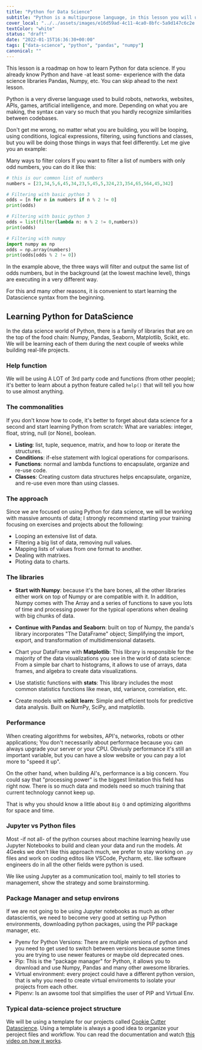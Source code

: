```yaml
---
title: "Python for Data Science"
subtitle: "Python is a multipurpose language, in this lesson you will understand how it's used in the datascience world"
cover_local: "../../assets/images/e16d59ad-4c11-4ca0-8bfc-5a9d147c6c2e.jpeg"
textColor: "white"
status: "draft"
date: "2022-01-15T16:36:30+00:00"
tags: ["data-science", "python", "pandas", "numpy"]
canonical: ""
---
```


This lesson is a roadmap on how to learn Python for data science. If you already know Python and have -at least some- experience with the data science libraries Pandas, Numpy, etc. You can skip ahead to the next lesson.

Python is a very diverse language used to build robots, networks, websites, APIs, games, artificial intelligence, and more. Depending on what you are making, the syntax can vary so much that you hardly recognize similarities between codebases.

Don't get me wrong, no matter what you are building, you will be looping, using conditions, logical expressions, filtering, using functions and classes, but you will be doing those things in ways that feel differently. Let me give you an example: 

Many ways to filter colors
If you want to filter a list of numbers with only odd numbers, you can do it like this:

```python
# this is our common list of numbers
numbers = [23,34,5,6,45,34,23,5,45,5,324,23,354,65,564,45,342]

# Filtering with basic python 3
odds = [n for n in numbers if n % 2 != 0]
print(odds)

# Filtering with basic python 3
odds = list(filter(lambda n: n % 2 != 0,numbers))
print(odds)

# Filtering with numpy
import numpy as np
odds = np.array(numbers)
print(odds[odds % 2 != 0])
```

In the example above, the three ways will filter and output the same list of odds numbers, but in the background (at the lowest machine level), things are executing in a very different way.

For this and many other reasons, it is convenient to start learning the Datascience syntax from the beginning.

## Learning Python for DataScience

In the data science world of Python, there is a family of libraries that are on the top of the food chain: Numpy, Pandas, Seaborn, Matplotlib, Scikit, etc. We will be learning each of them during the next couple of weeks while building real-life projects.

### Help function

We will be using A LOT of 3rd party code and functions (from other people); it's better to learn about a python feature called `help()` that will tell you how to use almost anything.

### The commonalities

If you don't know how to code, it's better to forget about data science for a second and start learning Python from scratch: 
What are variables: integer, float, string, null (or None), boolean.

- **Listing**: list, tuple, sequence, matrix, and how to loop or iterate the structures.
- **Conditions**: if-else statement with logical operations for comparisons.
- **Functions**: normal and lambda functions to encapsulate, organize and re-use code.
- **Classes**: Creating custom data structures helps encapsulate, organize, and re-use even more than using classes.

### The approach

Since we are focused on using Python for data science, we will be working with massive amounts of data; I strongly recommend starting your training focusing on exercises and projects about the following:

- Looping an extensive list of data.  
- Filtering a big list of data, removing null values.  
- Mapping lists of values from one format to another.  
- Dealing with matrixes. 
- Ploting data to charts. 

### The libraries

- **Start with Numpy**: because it's the bare bones, all the other libraries either work on top of Numpy or are compatible with it. In addition, Numpy comes with The Array and a series of functions to save you lots of time and processing power for the typical operations when dealing with big chunks of data.

- **Continue with Pandas and Seaborn**: built on top of Numpy, the panda's library incorporates "The DataFrame" object; Simplifying the import, export, and transformation of multidimensional datasets.

- Chart your DataFrame with **Matplotlib**: This library is responsible for the majority of the data visualizations you see in the world of data science: From a simple bar chart to histograms, it allows to use of arrays, data frames, and algebra to create data visualizations. 

- Use statistic functions with **stats**: This library includes the most common statistics functions like mean, std, variance, correlation, etc.

- Create models with **scikit learn**: Simple and efficient tools for predictive data analysis. Built on NumPy, SciPy, and matplotlib.
  

### Performance

When creating algorithms for websites, API's, networks, robots or other applications; You don't necessarily about performace because you can always upgrade your server or your CPU. Obviusly performance it's still an important variable, but you can have a slow website or you can pay a lot more to "speed it up".

On the other hand, when building AI's, performance is a big concern. You could say that "processing power" is the biggest limitation this field has right now. There is so much data and models need so much training that current technology cannot keep up. 

That is why you should know a little about `Big O` and optimizing algorithms for space and time.

### Jupyter vs Python files

Most -if not all- of the python courses about machine learning heavily use Jupyter Notebooks to build and clean your data and run the models. At 4Geeks we don't like this approach much, we prefer to stay working on `.py` files and work on coding editos like VSCode, Pycharm, etc. like software engineers do in all the other fields were python is used.

We like using Jupyter as a communication tool, mainly to tell stories to management, show the strategy and some brainstorming.

### Package Manager and setup environs

If we are not going to be using Jupyter notebooks as much as other datascientis, we need to become very good at setting up Python environments, downloading python packages, using the PIP package manager, etc.

- Pyenv for Python Versions: There are multiple versions of python and you need to get used to switch between versions because some times you are trying to use newer features or maybe old deprecated ones.
- Pip: This is the "package manager" for Python, it allows you to download and use Numpy, Pandas and many other awesome libraries.
- Virtual environment: every project could have a different python version, that is why you need to create virtual enviroments to isolate your projects from each other.
- Pipenv: Is an awsome tool that simplifies the user of PIP and Virtual Env.


### Typical data-science project structure

We will be using a template for our projects called [Cookie Cutter Datascience](https://drivendata.github.io/cookiecutter-data-science/). Using a template is always a good idea to organize your peroject files and workflow. You can read the documentation and watch [this video on how it works](https://www.youtube.com/watch?v=nExL0SgKsDY).


